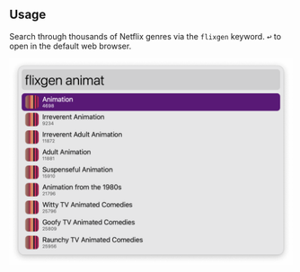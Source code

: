 ## Usage

Search through thousands of Netflix genres via the `flixgen` keyword. <kbd>↩</kbd> to open in the default web browser.

![Alfred search for flixgen animat](images/flixgenanimat.png)
